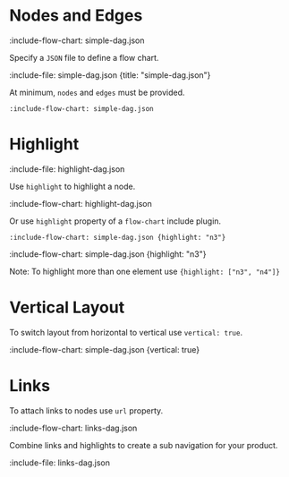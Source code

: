 # Nodes and Edges

:include-flow-chart: simple-dag.json

Specify a `JSON` file to define a flow chart.  

:include-file: simple-dag.json {title: "simple-dag.json"}

At minimum, `nodes` and `edges` must be provided.

    :include-flow-chart: simple-dag.json
    

# Highlight

:include-file: highlight-dag.json     

Use `highlight` to highlight a node.

:include-flow-chart: highlight-dag.json

Or use `highlight` property of a `flow-chart` include plugin.

    :include-flow-chart: simple-dag.json {highlight: "n3"}
    
:include-flow-chart: simple-dag.json {highlight: "n3"}

Note: To highlight more than one element use `{highlight: ["n3", "n4"]}`

# Vertical Layout

To switch layout from horizontal to vertical use `vertical: true`.

:include-flow-chart: simple-dag.json {vertical: true}

# Links
  
To attach links to nodes use `url` property.
            
:include-flow-chart: links-dag.json     
        
Combine links and highlights to create a sub navigation for your product.
         
:include-file: links-dag.json     
            


